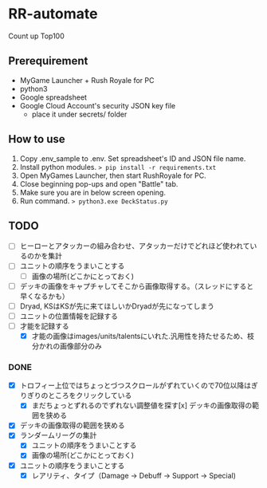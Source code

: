 # RR-automate
Count up Top100

## Prerequirement
* MyGame Launcher + Rush Royale for PC
* python3
* Google spreadsheet
* Google Cloud Account's security JSON key file
  * place it under secrets/ folder

## How to use

1. Copy .env_sample to .env. Set spreadsheet's ID and JSON file name.
1. Install python modules. ``` > pip install -r requirements.txt ```
1. Open MyGames Launcher, then start RushRoyale for PC.
1. Close beginning pop-ups and open "Battle" tab.
1. Make sure you are in below screen opening.
1. Run command. ```> python3.exe DeckStatus.py```

## TODO

* [ ] ヒーローとアタッカーの組み合わせ、アタッカーだけでどれほど使われているのかを集計
* [ ] ユニットの順序をうまいことする
    * [ ] 画像の場所(どこかにとっておく)
* [ ] デッキの画像をキャプチャしてそこから画像取得する。（スレッドにすると早くなるかも）
* [ ] Dryad, KSはKSが先に来てほしいかDryadが先になってしまう
* [ ] ユニットの位置情報を記録する
* [ ] 才能を記録する
    * [x] 才能の画像はimages/units/talentsにいれた.汎用性を持たせるため、枝分かれの画像部分のみ

### DONE

* [x] トロフィー上位ではちょっとづつスクロールがずれていくので70位以降はぎりぎりのところをクリックしている
    * [x] まだちょっとずれるのでずれない調整値を探す[x] デッキの画像取得の範囲を狭める
* [x] デッキの画像取得の範囲を狭める
* [x] ランダームリーグの集計
    * [x] ユニットの順序をうまいことする
    * [x] 画像の場所(どこかにとっておく)
* [x] ユニットの順序をうまいことする
    * [x] レアリティ、タイプ（Damage -> Debuff -> Support -> Special)
